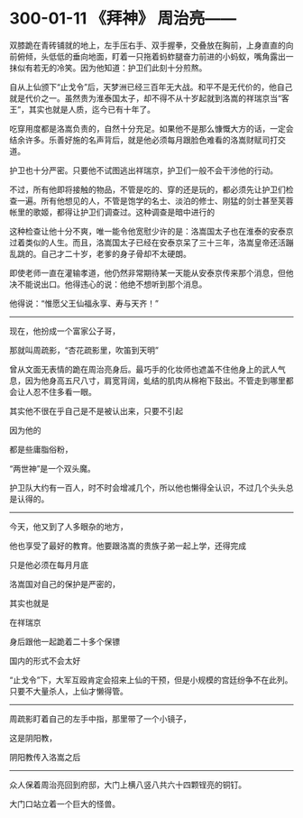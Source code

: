 # 300-01-11 《拜神》 周治亮——

双膝跪在青砖铺就的地上，左手压右手、双手握拳，交叠放在胸前，上身直直的向前俯倾，头低低的垂向地面，盯着一只拖着蚂蚱腿奋力前进的小蚂蚁，嘴角露出一抹似有若无的冷笑。因为他知道：护卫们此刻十分煎熬。

自从上仙颁下“止戈令”后，天梦洲已经三百年无大战。和平不是无代价的，他自己就是代价之一。虽然贵为淮泰国太子，却不得不从十岁起就到洛嵩的祥瑞京当“客王”，其实也就是人质，迄今已有十年了。

吃穿用度都是洛嵩负责的，自然十分充足。如果他不是那么慷慨大方的话，一定会结余许多。乐善好施的名声背后，就是他必须每月跟脸色难看的洛嵩财赋司打交道。

护卫也十分严密。只要他不试图逃出祥瑞京，护卫们一般不会干涉他的行动。

不过，所有他即将接触的物品，不管是吃的、穿的还是玩的，都必须先让护卫们检查一遍。所有他想见的人，不管是饱学的名士、淡泊的修士、刚猛的剑士甚至芙蓉帐里的歌姬，都得让护卫们调查过。这种调查是暗中进行的

这种检查让他十分不爽，唯一能令他宽慰少许的是：洛嵩国太子也在淮泰的安泰京过着类似的人生。而且，洛嵩国太子已经在安泰京呆了三十三年，洛嵩皇帝还活蹦乱跳的。自己才二十岁，老爹的身子骨却不太硬朗。

即使老师一直在灌输孝道，他仍然非常期待某一天能从安泰京传来那个消息，但他决不能说出口。他得违心的说：他绝不想听到那个消息。

他得说：“惟愿父王仙福永享、寿与天齐！”

***

现在，他扮成一个富家公子哥，

那就叫周疏影，“杏花疏影里，吹笛到天明”

曾从文面无表情的跪在周治亮身后。最巧手的化妆师也遮盖不住他身上的武人气息，因为他身高五尺八寸，肩宽背阔，虬结的肌肉从棉袍下鼓出。不管走到哪里都会让人忍不住多看一眼。

其实他不很在乎自己是不是被认出来，只要不引起

因为他的

都是些庸脂俗粉，


“两世神”是一个双头魔。

护卫队大约有一百人，时不时会增减几个，所以他也懒得全认识，不过几个头头总是认得的。



***

今天，他又到了人多眼杂的地方，


他也享受了最好的教育。他要跟洛嵩的贵族子弟一起上学，还得完成


只是他必须在每月月底

洛嵩国对自己的保护是严密的，

其实也就是

在祥瑞京

身后跟他一起跪着二十多个保镖

国内的形式不会太好

“止戈令”下，大军互殴肯定会招来上仙的干预，但是小规模的宫廷纷争不在此列。只要不大量杀人，上仙才懒得管。

***



周疏影盯着自己的左手中指，那里带了一个小镜子，


这是阴阳教，

阴阳教传入洛嵩之后

***

众人保着周治亮回到府邸，大门上横八竖八共六十四颗锃亮的铜钉。

大门口站立着一个巨大的怪兽。